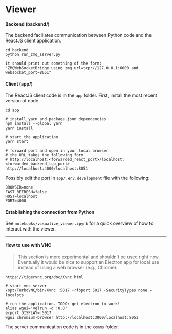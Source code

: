 # Viewer

#### Backend (backend/)

The backend faciliates communication between Python code and the ReactJS client application.

```
cd backend
python run_zmq_server.py

It should print out something of the form:
"ZMQWebSocketBridge using zmq_url=tcp://127.0.0.1:6000 and websocket_port=8051"
```

#### Client (app/)

The ReactJS client code is in the `app` folder. First, install the most recent version of node.

```
cd app

# install yarn and package.json dependencies
npm install --global yarn
yarn install

# start the application
yarn start

# forward port and open in your local browser
# the URL takes the following form
# http://localhost:<forwarded_react_port>/localhost:<forwarded_backend_tcp_port>
http://localhost:4000/localhost:8051
```

Possibly edit the port in `app/.env.development` file with the following:

```
BROWSER=none
FAST_REFRESH=false
HOST=localhost
PORT=4000
```

#### Establishing the connection from Python

See `notebooks/visualize_viewer.ipynb` for a quick overview of how to interact with the viewer.

<hr>

#### How to use with VNC

> This section is more experimental and shouldn't be used right now. Eventually it would be nice to support an Electron app for local use instead of using a web browser (e.g., Chrome).

```
https://tigervnc.org/doc/Xvnc.html

# start vnc server
/opt/TurboVNC/bin/Xvnc :5017 -rfbport 5017 -SecurityTypes none -localsts

# run the application. TODO: get electron to work!
alias wgui='vglrun -d :0.0'
export DISPLAY=:5017
wgui chromium-browser http://localhost:3000/localhost:8051
```

The server communication code is in the `comms` folder.
